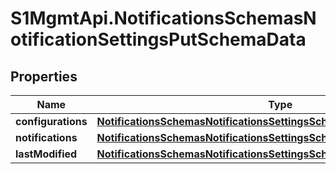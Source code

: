 # S1MgmtApi.NotificationsSchemasNotificationSettingsPutSchemaData

## Properties
Name | Type | Description | Notes
------------ | ------------- | ------------- | -------------
**configurations** | [**NotificationsSchemasNotificationsSettingsSchema200DataConfigurations**](NotificationsSchemasNotificationsSettingsSchema200DataConfigurations.md) |  | [optional] 
**notifications** | [**NotificationsSchemasNotificationsSettingsSchema200DataNotifications**](NotificationsSchemasNotificationsSettingsSchema200DataNotifications.md) |  | [optional] 
**lastModified** | [**NotificationsSchemasNotificationsSettingsSchema200DataLastModified**](NotificationsSchemasNotificationsSettingsSchema200DataLastModified.md) |  | [optional] 


